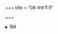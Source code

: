 +++
title = "08 धात्रा वै ते"

+++

<details><summary>थिते</summary>

8. The answer is, “With Dhātr̥ indeed as the Gr̥hapati did they prosper (and) with him did they arrange the seasons.”  
</details>
